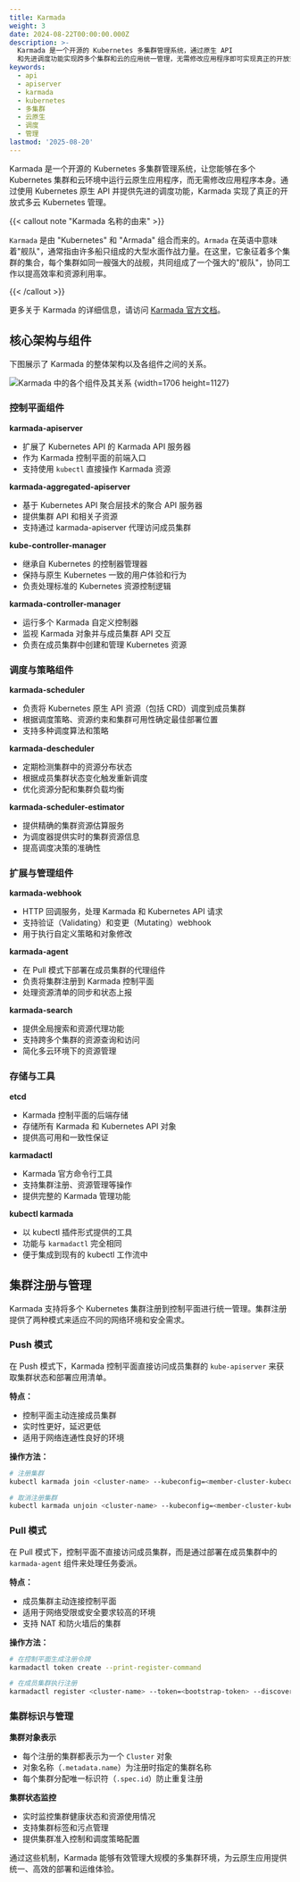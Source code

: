 ```yaml
---
title: Karmada
weight: 3
date: 2024-08-22T00:00:00.000Z
description: >-
  Karmada 是一个开源的 Kubernetes 多集群管理系统，通过原生 API
  和先进调度功能实现跨多个集群和云的应用统一管理，无需修改应用程序即可实现真正的开放式多云 Kubernetes 部署。
keywords:
  - api
  - apiserver
  - karmada
  - kubernetes
  - 多集群
  - 云原生
  - 调度
  - 管理
lastmod: '2025-08-20'
---
```


Karmada 是一个开源的 Kubernetes 多集群管理系统，让您能够在多个 Kubernetes 集群和云环境中运行云原生应用程序，而无需修改应用程序本身。通过使用 Kubernetes 原生 API 并提供先进的调度功能，Karmada 实现了真正的开放式多云 Kubernetes 管理。

{{< callout note "Karmada 名称的由来" >}}

`Karmada` 是由 "Kubernetes" 和 "Armada" 组合而来的。`Armada` 在英语中意味着"舰队"，通常指由许多船只组成的大型水面作战力量。在这里，它象征着多个集群的集合，每个集群如同一艘强大的战舰，共同组成了一个强大的"舰队"，协同工作以提高效率和资源利用率。

{{< /callout >}}

更多关于 Karmada 的详细信息，请访问 [Karmada 官方文档](https://karmada.io/zh/docs/)。

## 核心架构与组件

下图展示了 Karmada 的整体架构以及各组件之间的关系。

![Karmada 中的各个组件及其关系](https://assets.jimmysong.io/images/book/kubernetes-handbook/multi-cluster/karmada/arch.webp)
{width=1706 height=1127}

### 控制平面组件

**karmada-apiserver**

- 扩展了 Kubernetes API 的 Karmada API 服务器
- 作为 Karmada 控制平面的前端入口
- 支持使用 `kubectl` 直接操作 Karmada 资源

**karmada-aggregated-apiserver**

- 基于 Kubernetes API 聚合层技术的聚合 API 服务器
- 提供集群 API 和相关子资源
- 支持通过 karmada-apiserver 代理访问成员集群

**kube-controller-manager**

- 继承自 Kubernetes 的控制器管理器
- 保持与原生 Kubernetes 一致的用户体验和行为
- 负责处理标准的 Kubernetes 资源控制逻辑

**karmada-controller-manager**

- 运行多个 Karmada 自定义控制器
- 监视 Karmada 对象并与成员集群 API 交互
- 负责在成员集群中创建和管理 Kubernetes 资源

### 调度与策略组件

**karmada-scheduler**

- 负责将 Kubernetes 原生 API 资源（包括 CRD）调度到成员集群
- 根据调度策略、资源约束和集群可用性确定最佳部署位置
- 支持多种调度算法和策略

**karmada-descheduler**

- 定期检测集群中的资源分布状态
- 根据成员集群状态变化触发重新调度
- 优化资源分配和集群负载均衡

**karmada-scheduler-estimator**

- 提供精确的集群资源估算服务
- 为调度器提供实时的集群资源信息
- 提高调度决策的准确性

### 扩展与管理组件

**karmada-webhook**

- HTTP 回调服务，处理 Karmada 和 Kubernetes API 请求
- 支持验证（Validating）和变更（Mutating）webhook
- 用于执行自定义策略和对象修改

**karmada-agent**

- 在 Pull 模式下部署在成员集群的代理组件
- 负责将集群注册到 Karmada 控制平面
- 处理资源清单的同步和状态上报

**karmada-search**

- 提供全局搜索和资源代理功能
- 支持跨多个集群的资源查询和访问
- 简化多云环境下的资源管理

### 存储与工具

**etcd**

- Karmada 控制平面的后端存储
- 存储所有 Karmada 和 Kubernetes API 对象
- 提供高可用和一致性保证

**karmadactl**

- Karmada 官方命令行工具
- 支持集群注册、资源管理等操作
- 提供完整的 Karmada 管理功能

**kubectl karmada**

- 以 kubectl 插件形式提供的工具
- 功能与 `karmadactl` 完全相同
- 便于集成到现有的 kubectl 工作流中

## 集群注册与管理

Karmada 支持将多个 Kubernetes 集群注册到控制平面进行统一管理。集群注册提供了两种模式来适应不同的网络环境和安全需求。

### Push 模式

在 Push 模式下，Karmada 控制平面直接访问成员集群的 `kube-apiserver` 来获取集群状态和部署应用清单。

**特点：**

- 控制平面主动连接成员集群
- 实时性更好，延迟更低
- 适用于网络连通性良好的环境

**操作方法：**

```bash
# 注册集群
kubectl karmada join <cluster-name> --kubeconfig=<member-cluster-kubeconfig>

# 取消注册集群
kubectl karmada unjoin <cluster-name> --kubeconfig=<member-cluster-kubeconfig>
```

### Pull 模式

在 Pull 模式下，控制平面不直接访问成员集群，而是通过部署在成员集群中的 `karmada-agent` 组件来处理任务委派。

**特点：**

- 成员集群主动连接控制平面
- 适用于网络受限或安全要求较高的环境
- 支持 NAT 和防火墙后的集群

**操作方法：**

```bash
# 在控制平面生成注册令牌
karmadactl token create --print-register-command

# 在成员集群执行注册
karmadactl register <cluster-name> --token=<bootstrap-token> --discovery-token-ca-cert-hash=<hash>
```

### 集群标识与管理

**集群对象表示**

- 每个注册的集群都表示为一个 `Cluster` 对象
- 对象名称（`.metadata.name`）为注册时指定的集群名称
- 每个集群分配唯一标识符（`.spec.id`）防止重复注册

**集群状态监控**

- 实时监控集群健康状态和资源使用情况
- 支持集群标签和污点管理
- 提供集群准入控制和调度策略配置

通过这些机制，Karmada 能够有效管理大规模的多集群环境，为云原生应用提供统一、高效的部署和运维体验。
